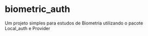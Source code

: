 # biometric_auth

Um projeto simples para estudos de Biometria utilizando o pacote Local_auth e Provider
